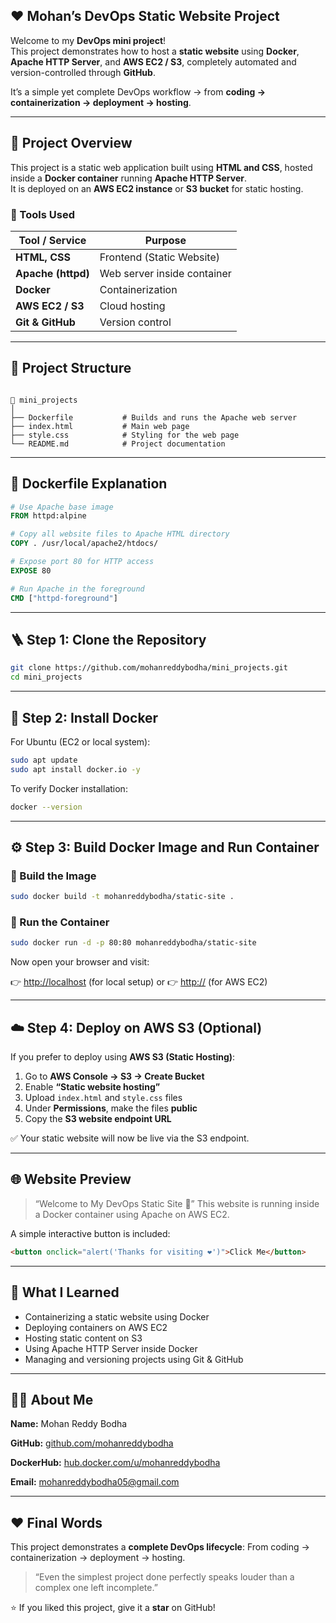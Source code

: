 

## ❤️ Mohan’s DevOps Static Website Project

Welcome to my **DevOps mini project**!  
This project demonstrates how to host a **static website** using **Docker**, **Apache HTTP Server**, and **AWS EC2 / S3**, completely automated and version-controlled through **GitHub**.

It’s a simple yet complete DevOps workflow → from **coding → containerization → deployment → hosting**.

---

## 🚀 Project Overview

This project is a static web application built using **HTML and CSS**, hosted inside a **Docker container** running **Apache HTTP Server**.  
It is deployed on an **AWS EC2 instance** or **S3 bucket** for static hosting.

### 🔧 Tools Used

| Tool / Service | Purpose |
|-----------------|----------|
| **HTML, CSS** | Frontend (Static Website) |
| **Apache (httpd)** | Web server inside container |
| **Docker** | Containerization |
| **AWS EC2 / S3** | Cloud hosting |
| **Git & GitHub** | Version control |

---

## 📁 Project Structure

```

📂 mini_projects
│
├── Dockerfile           # Builds and runs the Apache web server
├── index.html           # Main web page
├── style.css            # Styling for the web page
└── README.md            # Project documentation

````

---

## 🧱 Dockerfile Explanation

```dockerfile
# Use Apache base image
FROM httpd:alpine

# Copy all website files to Apache HTML directory
COPY . /usr/local/apache2/htdocs/

# Expose port 80 for HTTP access
EXPOSE 80

# Run Apache in the foreground
CMD ["httpd-foreground"]
````

---

## 🪜 Step 1: Clone the Repository

```bash
git clone https://github.com/mohanreddybodha/mini_projects.git
cd mini_projects
```

---

## 🐳 Step 2: Install Docker

For Ubuntu (EC2 or local system):

```bash
sudo apt update
sudo apt install docker.io -y
```

To verify Docker installation:

```bash
docker --version
```

---

## ⚙️ Step 3: Build Docker Image and Run Container

### 🧩 Build the Image

```bash
sudo docker build -t mohanreddybodha/static-site .
```

### 🚀 Run the Container

```bash
sudo docker run -d -p 80:80 mohanreddybodha/static-site
```

Now open your browser and visit:

👉 [http://localhost](http://localhost) (for local setup)
or
👉 [http://<your-ec2-public-ip>](http://<your-ec2-public-ip>) (for AWS EC2)

---

## ☁️ Step 4: Deploy on AWS S3 (Optional)

If you prefer to deploy using **AWS S3 (Static Hosting)**:

1. Go to **AWS Console → S3 → Create Bucket**
2. Enable **“Static website hosting”**
3. Upload `index.html` and `style.css` files
4. Under **Permissions**, make the files **public**
5. Copy the **S3 website endpoint URL**

✅ Your static website will now be live via the S3 endpoint.

---

## 🌐 Website Preview

> “Welcome to My DevOps Static Site 🚀”
> This website is running inside a Docker container using Apache on AWS EC2.

A simple interactive button is included:

```html
<button onclick="alert('Thanks for visiting ❤️')">Click Me</button>
```

---

## 🧠 What I Learned

* Containerizing a static website using Docker
* Deploying containers on AWS EC2
* Hosting static content on S3
* Using Apache HTTP Server inside Docker
* Managing and versioning projects using Git & GitHub

---

## 👨‍💻 About Me

**Name:** Mohan Reddy Bodha

**GitHub:** [github.com/mohanreddybodha](https://github.com/mohanreddybodha)

**DockerHub:** [hub.docker.com/u/mohanreddybodha](https://hub.docker.com/u/mohanreddybodha)

**Email:** [mohanreddybodha05@gmail.com](mailto:mohanreddybodha05@gmail.com)

---

## ❤️ Final Words

This project demonstrates a **complete DevOps lifecycle**:
From coding → containerization → deployment → hosting.

> “Even the simplest project done perfectly speaks louder than a complex one left incomplete.”

⭐ If you liked this project, give it a **star** on GitHub!


